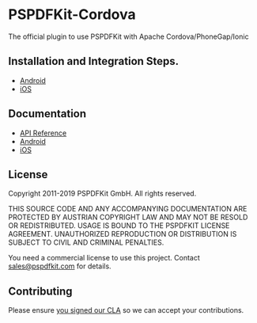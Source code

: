 # PSPDFKit-Cordova
The official plugin to use PSPDFKit with Apache Cordova/PhoneGap/Ionic

## Installation and Integration Steps.

- [Android](/docs/android#installation)
- [iOS](/docs/ios#installation)

## Documentation

- [API Reference](/www/PSPDFKit.js)
- [Android](/docs/android/README.md) 
- [iOS](/docs/ios/README.md)

## License

Copyright 2011-2019 PSPDFKit GmbH. All rights reserved.

THIS SOURCE CODE AND ANY ACCOMPANYING DOCUMENTATION ARE PROTECTED BY AUSTRIAN COPYRIGHT LAW
AND MAY NOT BE RESOLD OR REDISTRIBUTED. USAGE IS BOUND TO THE PSPDFKIT LICENSE AGREEMENT.
UNAUTHORIZED REPRODUCTION OR DISTRIBUTION IS SUBJECT TO CIVIL AND CRIMINAL PENALTIES.

You need a commercial license to use this project. Contact sales@pspdfkit.com for details.

## Contributing
  
Please ensure [you signed our CLA](https://pspdfkit.com/guides/web/current/miscellaneous/contributing/) so we can accept your contributions.
